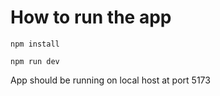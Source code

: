 # How to run the app

```shell
npm install

npm run dev
```

App should be running on local host at port 5173

